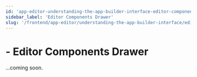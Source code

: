 ```yaml
---
id: 'app-editor-understanding-the-app-builder-interface-editor-components-drawer'
sidebar_label: 'Editor Components Drawer'
slug: '/frontend/app-editor/understanding-the-app-builder-interface/editor-components-drawer'
---
```


# - Editor Components Drawer

...coming soon.
